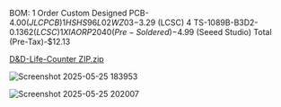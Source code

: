BOM:
1 Order Custom Designed PCB-$4.00 (JLCPCB)
1 HS HS96L02WZ03-$3.29 (LCSC)
4 TS-1089B-B3D2-$0.1362 (LCSC)
1 XIAO RP2040 (Pre-Soldered)-$4.99 (Seeed Studio)
Total (Pre-Tax)-$12.13




[D&D-Life-Counter ZIP.zip](https://github.com/user-attachments/files/20433336/D.D-Life-Counter.ZIP.zip)

![Screenshot 2025-05-25 183953](https://github.com/user-attachments/assets/976c7219-fbea-48ef-8153-2ad0eb82dc8d)





![Screenshot 2025-05-25 202007](https://github.com/user-attachments/assets/b8d867e2-3369-41ed-a22e-d0b6b7d0bd86)
